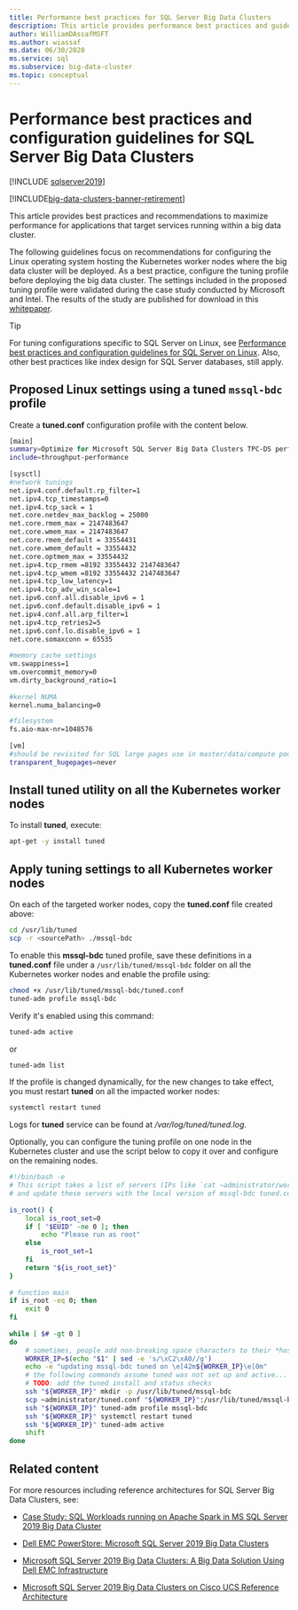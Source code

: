 ```yaml
---
title: Performance best practices for SQL Server Big Data Clusters
description: This article provides performance best practices and guidelines for running SQL Server Big Data Clusters on Kubernetes
author: WilliamDAssafMSFT
ms.author: wiassaf
ms.date: 06/30/2020
ms.service: sql
ms.subservice: big-data-cluster
ms.topic: conceptual
---
```


# Performance best practices and configuration guidelines for SQL Server Big Data Clusters

[!INCLUDE [sqlserver2019](../includes/applies-to-version/sqlserver2019.md)]

[!INCLUDE[big-data-clusters-banner-retirement](../includes/bdc-banner-retirement.md)]

This article provides best practices and recommendations to maximize performance for applications that target services running within a big data cluster.

The following guidelines focus on recommendations for configuring the Linux operating system hosting the Kubernetes worker nodes where the big data cluster will be deployed. As a best practice, configure the tuning profile before deploying the big data cluster. The settings included in the proposed tuning profile were validated during the case study conducted by Microsoft and Intel. The results of the study are published for download in this [whitepaper](https://aka.ms/sql-bdc-spark-perf/).

> [!TIP]
> For tuning configurations specific to SQL Server on Linux, see [Performance best practices and configuration guidelines for SQL Server on Linux](../linux/sql-server-linux-performance-best-practices.md). Also, other best practices like index design for SQL Server databases, still apply.

## Proposed Linux settings using a tuned `mssql-bdc` profile

Create a **tuned.conf** configuration profile with the content below.

```bash
[main]
summary=Optimize for Microsoft SQL Server Big Data Clusters TPC-DS performance
include=throughput-performance
 
[sysctl]
#network tunings
net.ipv4.conf.default.rp_filter=1
net.ipv4.tcp_timestamps=0
net.ipv4.tcp_sack = 1
net.core.netdev_max_backlog = 25000
net.core.rmem_max = 2147483647
net.core.wmem_max = 2147483647
net.core.rmem_default = 33554431
net.core.wmem_default = 33554432
net.core.optmem_max = 33554432
net.ipv4.tcp_rmem =8192 33554432 2147483647
net.ipv4.tcp_wmem =8192 33554432 2147483647
net.ipv4.tcp_low_latency=1
net.ipv4.tcp_adv_win_scale=1
net.ipv6.conf.all.disable_ipv6 = 1
net.ipv6.conf.default.disable_ipv6 = 1
net.ipv4.conf.all.arp_filter=1
net.ipv4.tcp_retries2=5
net.ipv6.conf.lo.disable_ipv6 = 1
net.core.somaxconn = 65535
 
#memory cache settings
vm.swappiness=1
vm.overcommit_memory=0
vm.dirty_background_ratio=1
 
#kernel NUMA
kernel.numa_balancing=0

#filesystem
fs.aio-max-nr=1048576
 
[vm]
#should be revisited for SQL large pages use in master/data/compute pods
transparent_hugepages=never
```

## Install **tuned** utility on all the Kubernetes worker nodes

To install **tuned**, execute:

```bash
apt-get -y install tuned
```

## Apply tuning settings to all Kubernetes worker nodes

On each of the targeted worker nodes, copy the **tuned.conf** file created above:

```bash
cd /usr/lib/tuned
scp -r <sourcePath> ./mssql-bdc
```

To enable this **mssql-bdc** tuned profile, save these definitions in a **tuned.conf** file under a `/usr/lib/tuned/mssql-bdc` folder on all the Kubernetes worker nodes and enable the profile using:

```bash
chmod +x /usr/lib/tuned/mssql-bdc/tuned.conf
tuned-adm profile mssql-bdc
```

Verify it's enabled using this command:

```bash
tuned-adm active
```

or

```bash
tuned-adm list
```

If the profile is changed dynamically, for the new changes to take effect, you must restart **tuned** on all the impacted worker nodes:

```bash
systemctl restart tuned
```
 
Logs for **tuned** service can be found at */var/log/tuned/tuned.log*.

Optionally, you can configure the tuning profile on one node in the Kubernetes cluster and use the script below to copy it over and configure on the remaining nodes.

```bash
#!/bin/bash -e
# This script takes a list of servers (IPs like `cat ~administrator/workerhosts)) as input
# and update these servers with the local version of mssql-bdc tuned.conf.
 
is_root() {
    local is_root_set=0
    if [ "$EUID" -ne 0 ]; then
        echo "Please run as root"
    else
        is_root_set=1
    fi
    return "${is_root_set}"
}
 
# function main
if is_root -eq 0; then
    exit 0
fi
 
while [ $# -gt 0 ]
do
    # sometimes, people add non-breaking space characters to their *host* files.
    WORKER_IP=$(echo "$1" | sed -e 's/\xC2\xA0//g')
    echo -e "updating mssql-bdc tuned on \e[42m${WORKER_IP}\e[0m"
    # the following commands assume tuned was not set up and active...
    # TODO: add the tuned install and status checks
    ssh "${WORKER_IP}" mkdir -p /usr/lib/tuned/mssql-bdc
    scp ~administrator/tuned.conf "${WORKER_IP}":/usr/lib/tuned/mssql-bdc/tuned.conf
    ssh "${WORKER_IP}" tuned-adm profile mssql-bdc
    ssh "${WORKER_IP}" systemctl restart tuned
    ssh "${WORKER_IP}" tuned-adm active
    shift
done

```

## Related content

For more resources including reference architectures for SQL Server Big Data Clusters, see:

* [Case Study: SQL Workloads running on Apache Spark in MS SQL Server 2019 Big Data Cluster](https://aka.ms/sql-bdc-spark-perf/)

* [Dell EMC PowerStore: Microsoft SQL Server 2019 Big Data Clusters](https://www.dellemc.com/resources/en-us/asset/white-papers/products/storage/h18231-dell-emc-powerstore-sql-server-big-data-clusters.pdf)

* [Microsoft SQL Server 2019 Big Data Clusters: A Big Data Solution Using Dell EMC Infrastructure](https://infohub.delltechnologies.com/t/microsoft-sql-server-2019-big-data-clusters-a-big-data-solution-using-dell-emc-infrastructure/)

* [Microsoft SQL Server 2019 Big Data Clusters on Cisco UCS Reference Architecture](https://www.cisco.com/c/en/us/solutions/collateral/data-center-virtualization/unified-computing/sql-server-on-big-data-cluster-on-ucs.html)
